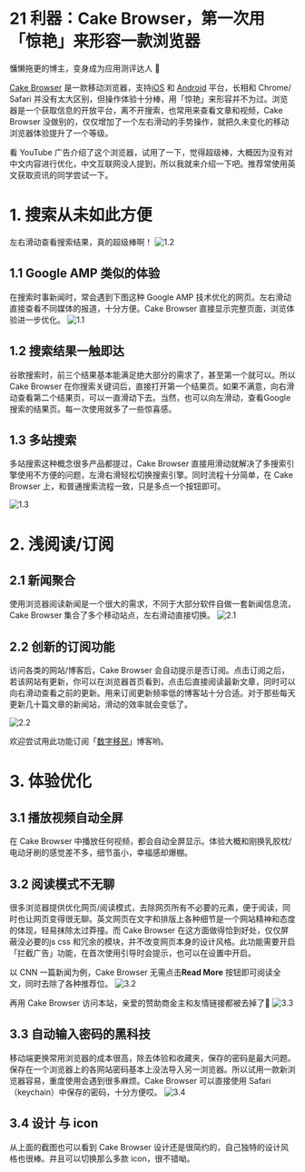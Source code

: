 # 21 利器：Cake Browser，第一次用「惊艳」来形容一款浏览器
慵懒拖更的博主，变身成为应用测评达人 🙈
<!-- more -->
[Cake Browser](https://cakebrowser.com/) 是一款移动浏览器，支持[iOS](https://itunes.apple.com/us/app/cake-web-browser/id1163553130?mt=8) 和 [Android](https://play.google.com/store/apps/details?id=com.cake.browser&hl=en_US) 平台，长相和 Chrome/ Safari 并没有太大区别，但操作体验十分棒，用「惊艳」来形容并不为过。浏览器是一个获取信息的开放平台，离不开搜索，也常用来查看文章和视频，Cake Browser 没做别的，仅仅增加了一个左右滑动的手势操作，就把久未变化的移动浏览器体验提升了一个等级。

看 YouTube 广告介绍了这个浏览器，试用了一下，觉得超级棒，大概因为没有对中文内容进行优化，中文互联网没人提到，所以我就来介绍一下吧。推荐常使用英文获取资讯的同学尝试一下。

# 1. 搜索从未如此方便
左右滑动查看搜索结果，真的超级棒啊！ 
![1.2](https://cdn.shuziyimin.org/blog-23-1.2-1565522706.gif)


## 1.1 Google AMP 类似的体验
在搜索时事新闻时，常会遇到下图这种 Google AMP 技术优化的网页。左右滑动直接查看不同媒体的报道，十分方便。Cake Browser 直接显示完整页面，浏览体验进一步优化。
![1.1](https://cdn.shuziyimin.org/blog-23-1.1-1565522705.png)


## 1.2 搜索结果一触即达

谷歌搜索时，前三个结果基本能满足绝大部分的需求了，甚至第一个就可以。所以 Cake Browser 在你搜索关键词后，直接打开第一个结果页。如果不满意，向右滑动查看第二个结果页，可以一直滑动下去。当然，也可以向左滑动，查看Google 搜索的结果页。每一次使用就多了一些惊喜感。


## 1.3 多站搜索
多站搜索这种概念很多产品都提过，Cake Browser 直接用滑动就解决了多搜索引擎使用不方便的问题，左滑右滑轻松切换搜索引擎。同时流程十分简单，在 Cake Browser 上，和普通搜索流程一致，只是多点一个按钮即可。

![1.3](https://cdn.shuziyimin.org/blog-23-1.3-1565522708.png)




# 2. 浅阅读/订阅
## 2.1 新闻聚合
使用浏览器阅读新闻是一个很大的需求，不同于大部分软件自做一套新闻信息流，Cake Browser 集合了多个移动站点，左右滑动直接切换。
![2.1](https://cdn.shuziyimin.org/blog-23-2.1-1565522709.png)


## 2.2 创新的订阅功能
访问各类的网站/博客后，Cake Browser 会自动提示是否订阅。点击订阅之后，若该网站有更新，你可以在浏览器首页看到，点击后直接阅读最新文章，同时可以向右滑动查看之前的更新。用来订阅更新频率低的博客站十分合适。对于那些每天更新几十篇文章的新闻站，滑动的效率就会变低了。

![2.2](https://cdn.shuziyimin.org/blog-23-2.2-1565522710.png)

欢迎尝试用此功能订阅「[数字移民](https://digitalimmigrant.org/)」博客哟。



# 3. 体验优化
## 3.1 播放视频自动全屏
在 Cake Browser 中播放任何视频，都会自动全屏显示。体验大概和刚换乳胶枕/电动牙刷的感觉差不多，细节虽小，幸福感却爆棚。

## 3.2 阅读模式不无聊

很多浏览器提供优化网页/阅读模式，去除网页所有不必要的元素，便于阅读，同时也让网页变得很无聊。英文网页在文字和排版上各种细节是一个网站精神和态度的体现，轻易抹除太过莽撞。而 Cake Browser 在这方面做得恰到好处，仅仅屏蔽没必要的js css 和冗余的模块，并不改变网页本身的设计风格。此功能需要开启「拦截广告」功能，在首次使用引导时会提示，也可以在设置中开启。

以 CNN 一篇新闻为例，Cake Browser 无需点击**Read More** 按钮即可阅读全文，同时去除了各种推荐位。
![3.2](https://cdn.shuziyimin.org/blog-23-3.2-1565522711.png)


再用 Cake Browser 访问本站，亲爱的赞助商金主和友情链接都被去掉了🌚
![3.3](https://cdn.shuziyimin.org/blog-23-3.3-1565522712.png)

## 3.3 自动输入密码的黑科技
移动端更换常用浏览器的成本很高，除去体验和收藏夹，保存的密码是最大问题。保存在一个浏览器上的各网站密码基本上没法导入另一浏览器。所以试用一款新浏览器容易，重度使用会遇到很多麻烦。Cake Browser 可以直接使用 Safari （keychain）中保存的密码，十分方便哎。
![3.4](https://cdn.shuziyimin.org/blog-23-3.4-1565522713.png)



## 3.4 设计 与 icon
从上面的截图也可以看到 Cake Browser  设计还是很简约的，自己独特的设计风格也很棒。并且可以切换那么多款 icon，很不错呦。

